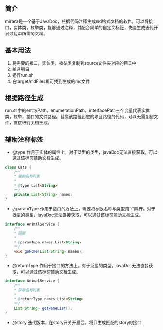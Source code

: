 ## 简介

mirana是一个基于JavaDoc，根据代码注释生成md格式文档的软件。可以将接口，实体类，枚举类，能够通过注释，并配合简单的自定义标签，快速生成迭代开发过程中所需的文档。

## 基本用法

1. 将需要的接口，实体类，枚举类复制到source文件夹对应的目录中
2. 编译项目
3. 运行run.sh
4. 在target/mdFiles即可找到生成的md文件

## 根据路径生成

run.sh中的entityPath，enumerationPath，interfacePath三个变量代表实体类，枚举，接口的文件路径。替换该路径到您的项目路径的代码，可以无需复制文件，直接进行文档生成。

## 辅助注释标签

- @type 作用于实体的属性上。对于泛型的类型，javaDoc无法直接获取，可以通过该标签辅助文档生成。

```java
class Cats {
    /**
    * 猫的名称列表
    *
    * @type List<String>
    **/
    private List<String> names;
}
```

- @paramType 作用于接口的方法上，需要将参数名称与类型用":"隔开。对于泛型的类型，javaDoc无法直接获取，可以通过该标签辅助文档生成。

```java
interface AnimalService {
    /**
    * 回屋
    *
    * @paramType names:List<String>
    **/
    void goHome(List<String> names);
}
```

- @returnType 作用于接口的方法上。对于泛型的类型，javaDoc无法直接获取，可以通过该标签辅助文档生成。

```java
interface AnimalService {
    /**
    * 获取名称列表
    *
    * @returnType names:List<String>
    **/
    List<String> getNameList();
}
```

- @story 迭代版本，在story开关开启后。将只生成匹配的story的接口
